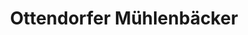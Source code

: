 ---
title: "Ottendorfer Mühlenbäcker"
url: /dresden/ottendorfer-muehlenbaecker-grossenhainer-strasse/
shop: Bäckerei
---